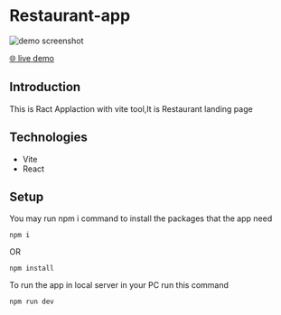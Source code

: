 # Restaurant-app

  ![demo screenshot]()

  [🌐 live demo](https://github.com/hind-hisham/Restaurant-app/deployments)

## Introduction
This is Ract Applaction with vite tool,It is Restaurant landing page

## Technologies
* Vite
* React

## Setup
You may run npm i command to install the packages that the app need
```
npm i
```
OR
```
npm install
```
To run the app in local server in your PC run this command
```
npm run dev
```
